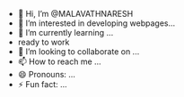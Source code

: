 - 👋 Hi, I’m @MALAVATHNARESH
- 👀 I’m interested in developing webpages...
- 🌱 I’m currently learning ...
- ready to work
- 💞️ I’m looking to collaborate on ...
- 📫 How to reach me ...
- 😄 Pronouns: ...
- ⚡ Fun fact: ...


